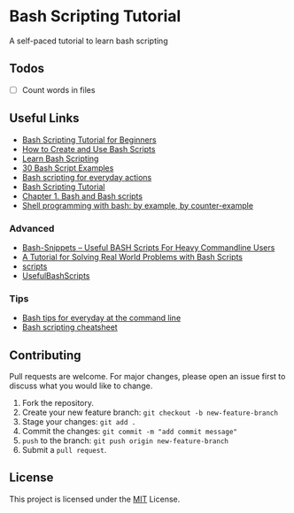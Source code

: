 # Bash Scripting Tutorial
A self-paced tutorial to learn bash scripting

## Todos
- [ ] Count words in files

## Useful Links
* [Bash Scripting Tutorial for Beginners](https://linuxconfig.org/bash-scripting-tutorial-for-beginners)
* [How to Create and Use Bash Scripts](https://www.taniarascia.com/how-to-create-and-use-bash-scripts/)
* [Learn Bash Scripting](https://www.codecademy.com/learn/learn-the-command-line/modules/bash-scripting)
* [30 Bash Script Examples](https://linuxhint.com/30_bash_script_examples/#:~:text=Bash%20scripts%20can%20be%20used,important%20for%20every%20Linux%20user.)
* [Bash scripting for everyday actions](https://dev.to/carminezacc/bash-scripting-for-everyday-actions-403o)
* [Bash Scripting Tutorial](https://ryanstutorials.net/bash-scripting-tutorial/)
* [Chapter 1. Bash and Bash scripts](https://tldp.org/LDP/Bash-Beginners-Guide/html/Bash-Beginners-Guide.html#chap_01)
* [Shell programming with bash: by example, by counter-example](http://matt.might.net/articles/bash-by-example/)

### Advanced
* [Bash-Snippets – Useful BASH Scripts For Heavy Commandline Users](https://ostechnix.com/collection-useful-bash-scripts-heavy-commandline-users/)
* [A Tutorial for Solving Real World Problems with Bash Scripts](https://www.linode.com/docs/development/bash/solving-real-world-problems-with-bash-scripts-a-tutorial/)
* [scripts](https://github.com/miguelgfierro/scripts)
* [UsefulBashScripts](https://github.com/MertcanGokgoz/UsefulBashScripts/tree/master/Scripts)

### Tips
* [Bash tips for everyday at the command line](https://opensource.com/article/18/5/bash-tricks)
* [Bash scripting cheatsheet](https://devhints.io/bash)

## Contributing
Pull requests are welcome. For major changes, please open an issue first to discuss what you would like to change.

1. Fork the repository.
2. Create your new feature branch: `git checkout -b new-feature-branch`
3. Stage your changes: `git add .`
4. Commit the changes: `git commit -m "add commit message"`
5. `push` to the branch: `git push origin new-feature-branch`
6. Submit a `pull request`.

## License

This project is licensed under the [MIT](./LICENSE) License.